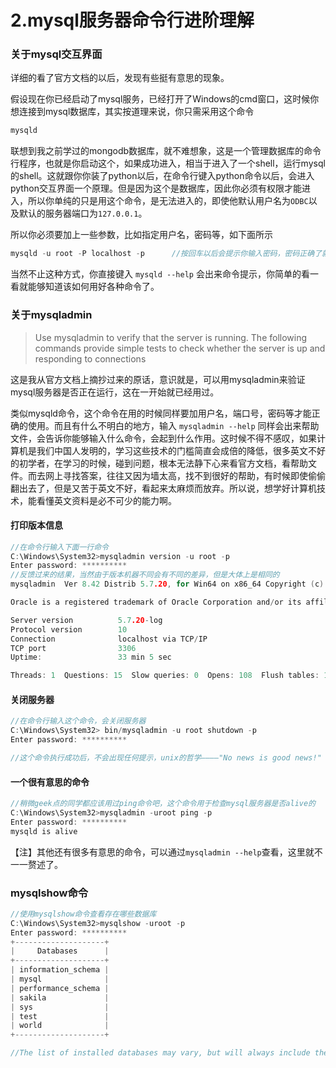 # 2.mysql服务器命令行进阶理解

### 关于mysql交互界面

详细的看了官方文档的以后，发现有些挺有意思的现象。

假设现在你已经启动了mysql服务，已经打开了Windows的cmd窗口，这时候你想连接到mysql数据库，其实按道理来说，你只需采用这个命令

```c
mysqld
```

联想到我之前学过的mongodb数据库，就不难想象，这是一个管理数据库的命令行程序，也就是你启动这个，如果成功进入，相当于进入了一个shell，运行mysql的shell。这就跟你你装了python以后，在命令行键入python命令以后，会进入python交互界面一个原理。但是因为这个是数据库，因此你必须有权限才能进入，所以你单纯的只是用这个命令，是无法进入的，即使他默认用户名为`ODBC`以及默认的服务器端口为`127.0.0.1`。

所以你必须要加上一些参数，比如指定用户名，密码等，如下面所示

```c
mysqld -u root -P localhost -p      //按回车以后会提示你输入密码，密码正确了就会进入mysql的命令行管理界面
```

当然不止这种方式，你直接键入 `mysqld --help` 会出来命令提示，你简单的看一看就能够知道该如何用好各种命令了。

### 关于mysqladmin

>Use mysqladmin to verify that the server is running. The following commands provide simple tests to
check whether the server is up and responding to connections

这是我从官方文档上摘抄过来的原话，意识就是，可以用mysqladmin来验证mysql服务器是否正在运行，这在一开始就已经用过。

类似mysqld命令，这个命令在用的时候同样要加用户名，端口号，密码等才能正确的使用。而且有什么不明白的地方，输入 `mysqladmin --help` 同样会出来帮助文件，会告诉你能够输入什么命令，会起到什么作用。这时候不得不感叹，如果计算机是我们中国人发明的，学习这些技术的门槛简直会成倍的降低，很多英文不好的初学者，在学习的时候，碰到问题，根本无法静下心来看官方文档，看帮助文件。而去网上寻找答案，往往又因为墙太高，找不到很好的帮助，有时候即使偷偷翻出去了，但是又苦于英文不好，看起来太麻烦而放弃。所以说，想学好计算机技术，能看懂英文资料是必不可少的能力啊。

#### 打印版本信息

```c
//在命令行输入下面一行命令
C:\Windows\System32>mysqladmin version -u root -p
Enter password: **********
//反馈过来的结果，当然由于版本机器不同会有不同的差异，但是大体上是相同的
mysqladmin  Ver 8.42 Distrib 5.7.20, for Win64 on x86_64 Copyright (c) 2000, 2017, Oracle and/or its affiliates. All rights reserved.

Oracle is a registered trademark of Oracle Corporation and/or its affiliates. Other names may be trademarks of their respective owners.

Server version          5.7.20-log
Protocol version        10
Connection              localhost via TCP/IP
TCP port                3306
Uptime:                 33 min 5 sec

Threads: 1  Questions: 15  Slow queries: 0  Opens: 108  Flush tables: 1  Open tables: 101  Queries per second avg: 0.007
```

#### 关闭服务器

```c
//在命令行输入这个命令，会关闭服务器
C:\Windows\System32> bin/mysqladmin -u root shutdown -p
Enter password: **********

//这个命令执行成功后，不会出现任何提示，unix的哲学————"No news is good news!"
```
#### 一个很有意思的命令

```c
//稍微geek点的同学都应该用过ping命令吧，这个命令用于检查mysql服务器是否alive的
C:\Windows\System32>mysqladmin -uroot ping -p
Enter password: **********
mysqld is alive
```

【注】其他还有很多有意思的命令，可以通过`mysqladmin --help`查看，这里就不一一赘述了。

### mysqlshow命令

```c
//使用mysqlshow命令查看存在哪些数据库
C:\Windows\System32>mysqlshow -uroot -p
Enter password: **********
+--------------------+
|     Databases      |
+--------------------+
| information_schema |
| mysql              |
| performance_schema |
| sakila             |
| sys                |
| test               |
| world              |
+--------------------+

//The list of installed databases may vary, but will always include the minimum of mysql and information_schema.
```
